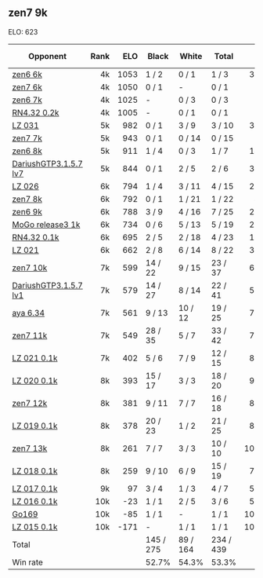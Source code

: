 ## zen7 9k ##

ELO: 623

Opponent | Rank | ELO | Black | White | Total | Win rate
---------|-----:|----:|-------|-------|-------|-------:
[zen6 6k](zen6%206k.md) | 4k | 1053 | 1 / 2 | 0 / 1 | 1 / 3 | 33.3%
[zen7 6k](zen7%206k.md) | 4k | 1050 | 0 / 1 | - | 0 / 1 | 0.0%
[zen6 7k](zen6%207k.md) | 4k | 1025 | - | 0 / 3 | 0 / 3 | 0.0%
[RN4.32 0.2k](RN4.32%200.2k.md) | 4k | 1005 | - | 0 / 1 | 0 / 1 | 0.0%
[LZ 031](LZ%20031.md) | 5k | 982 | 0 / 1 | 3 / 9 | 3 / 10 | 30.0%
[zen7 7k](zen7%207k.md) | 5k | 943 | 0 / 1 | 0 / 14 | 0 / 15 | 0.0%
[zen6 8k](zen6%208k.md) | 5k | 911 | 1 / 4 | 0 / 3 | 1 / 7 | 14.3%
[DariushGTP3.1.5.7 lv7](DariushGTP3.1.5.7%20lv7.md) | 5k | 844 | 0 / 1 | 2 / 5 | 2 / 6 | 33.3%
[LZ 026](LZ%20026.md) | 6k | 794 | 1 / 4 | 3 / 11 | 4 / 15 | 26.7%
[zen7 8k](zen7%208k.md) | 6k | 792 | 0 / 1 | 1 / 21 | 1 / 22 | 4.5%
[zen6 9k](zen6%209k.md) | 6k | 788 | 3 / 9 | 4 / 16 | 7 / 25 | 28.0%
[MoGo release3 1k](MoGo%20release3%201k.md) | 6k | 734 | 0 / 6 | 5 / 13 | 5 / 19 | 26.3%
[RN4.32 0.1k](RN4.32%200.1k.md) | 6k | 695 | 2 / 5 | 2 / 18 | 4 / 23 | 17.4%
[LZ 021](LZ%20021.md) | 6k | 662 | 2 / 8 | 6 / 14 | 8 / 22 | 36.4%
[zen7 10k](zen7%2010k.md) | 7k | 599 | 14 / 22 | 9 / 15 | 23 / 37 | 62.2%
[DariushGTP3.1.5.7 lv1](DariushGTP3.1.5.7%20lv1.md) | 7k | 579 | 14 / 27 | 8 / 14 | 22 / 41 | 53.7%
[aya 6.34](aya%206.34.md) | 7k | 561 | 9 / 13 | 10 / 12 | 19 / 25 | 76.0%
[zen7 11k](zen7%2011k.md) | 7k | 549 | 28 / 35 | 5 / 7 | 33 / 42 | 78.6%
[LZ 021 0.1k](LZ%20021%200.1k.md) | 7k | 402 | 5 / 6 | 7 / 9 | 12 / 15 | 80.0%
[LZ 020 0.1k](LZ%20020%200.1k.md) | 8k | 393 | 15 / 17 | 3 / 3 | 18 / 20 | 90.0%
[zen7 12k](zen7%2012k.md) | 8k | 381 | 9 / 11 | 7 / 7 | 16 / 18 | 88.9%
[LZ 019 0.1k](LZ%20019%200.1k.md) | 8k | 378 | 20 / 23 | 1 / 2 | 21 / 25 | 84.0%
[zen7 13k](zen7%2013k.md) | 8k | 261 | 7 / 7 | 3 / 3 | 10 / 10 | 100.0%
[LZ 018 0.1k](LZ%20018%200.1k.md) | 8k | 259 | 9 / 10 | 6 / 9 | 15 / 19 | 78.9%
[LZ 017 0.1k](LZ%20017%200.1k.md) | 9k | 97 | 3 / 4 | 1 / 3 | 4 / 7 | 57.1%
[LZ 016 0.1k](LZ%20016%200.1k.md) | 10k | -23 | 1 / 1 | 2 / 5 | 3 / 6 | 50.0%
[Go169](Go169.md) | 10k | -85 | 1 / 1 | - | 1 / 1 | 100.0%
[LZ 015 0.1k](LZ%20015%200.1k.md) | 10k | -171 | - | 1 / 1 | 1 / 1 | 100.0%
Total | | | 145 / 275 | 89 / 164 | 234 / 439 | 
Win rate| | | 52.7% | 54.3% | 53.3% | 
